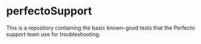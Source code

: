 # perfectoSupport
This is a repository containing the basic known-good tests that the Perfecto support team use for troubleshooting.
